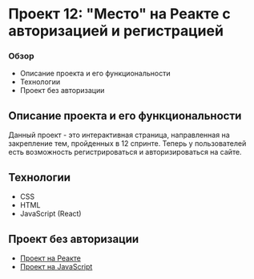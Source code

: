 # Проект 12: "Место" на Реакте с авторизацией и регистрацией

### Обзор
* Описание проекта и его функциональности
* Технологии
* Проект без авторизации

## Описание проекта и его функциональности
Данный проект - это интерактивная страница, направленная на закрепление тем, пройденных в 12 спринте.
Теперь у пользователей есть возможность регистрироваться и авторизироваться на сайте.

## Технологии
* CSS
* HTML
* JavaScript (React)

## Проект без авторизации
* [Проект на Реакте](https://evilya2505.github.io/mesto/)
* [Проект на JavaScript](https://evilya2505.github.io/mesto/)

